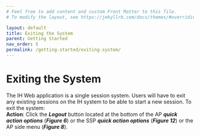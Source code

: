 ```yaml
---
# Feel free to add content and custom Front Matter to this file.
# To modify the layout, see https://jekyllrb.com/docs/themes/#overriding-theme-defaults

layout: default
title: Exiting the System
parent: Getting Started
nav_order: 5
permalink: /getting-started/exiting-system/
---
```


# Exiting the System

The IH Web application is a single session system. Users will have to exit any existing sessions on the IH system to be able to start a new session. To exit the system:  
**Action**: Click the ***Logout*** button located at the bottom of the AP ***quick action options*** (***Figure 6***) or the SSP ***quick action options*** (***Figure 12***) or the AP side menu (***Figure 8***).